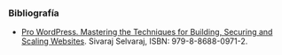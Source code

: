 ### Bibliografía
* [Pro WordPress. Mastering the Techniques for Building, Securing and Scaling Websites](https://link.springer.com/book/9798868809705). Sivaraj Selvaraj, ISBN: 979-8-8688-0971-2.